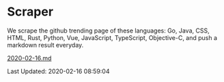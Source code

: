 # Scraper

We scrape the github trending page of these languages: Go, Java, CSS, HTML, Rust, Python, Vue, JavaScript, TypeScript, Objective-C, and push a markdown result everyday.

[2020-02-16.md](https://github.com/yangwenmai/Scraper/blob/master/2020-02-16.md)

Last Updated: 2020-02-16 08:59:04